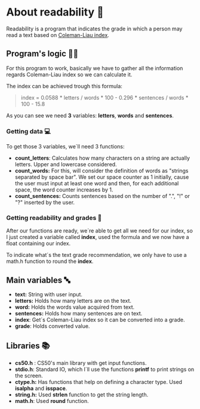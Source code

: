 # About readability :book:

Readability is a program that indicates the grade in which a person may read a text based on [Coleman-Liau index](https://en.wikipedia.org/wiki/Coleman%E2%80%93Liau_index).

## Program's logic :woman_technologist:

For this program to work, basically we have to gather all the information regards Coleman-Liau index so we can calculate it.

The index can be achieved trough this formula:

> index = 0.0588 * letters / words * 100 - 0.296 * sentences / words * 100 - 15.8

As you can see we need **3** variables: **letters**, **words** and **sentences**.

### Getting data :computer:

To get those 3 variables, we´ll need 3 functions:

- **count_letters**: Calculates how many characters on a string are actually letters. Upper and lowercase considered.
- **count_words:** For this, will consider the definition of words as "strings separated by space bar". We set our space counter as 1 initially, cause the user must input at least one word and then, for each additional space, the word counter increases by 1.
- **count_sentences:** Counts sentences based on the number of ".", "!" or "?" inserted by the user.

### Getting readability and grades :orange_book:

After our functions are ready, we´re able to get all we need for our index, so I just created a variable called **index**, used the formula and we now have a float containing our index.

To indicate what´s the text grade recommendation, we only have to use a math.h function to round the **index**.

## Main variables :abc:

- **text:** String with user input.
- **letters:** Holds how many letters are on the text.
- **word:** Holds the words value acquired from text.
- **sentences:** Holds how many sentences are on text.
- **index**: Get´s Coleman-Liau index so it can be converted into a grade.
- **grade**: Holds converted value.

## Libraries :books:

- **cs50.h** : CS50's main library with get input functions.
- **stdio.h**: Standard IO, which I´ll use the functions **printf** to print  strings on the screen.
- **ctype.h:** Has functions that help on defining a character type. Used **isalpha** and **isspace**.
- **string.h:** Used **strlen** function to get the string length.
- **math.h**: Used **round** function.